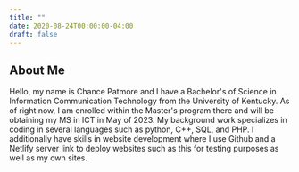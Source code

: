 ```yaml
---
title: ""
date: 2020-08-24T00:00:00-04:00
draft: false
---
```

## About Me
Hello, my name is Chance Patmore and I have a Bachelor's of Science in Information Communication Technology from the University of Kentucky. As of right now, I am enrolled within the Master's program there and will be obtaining my MS in ICT in May of 2023. My background work specializes in coding in several languages such as python, C++, SQL, and PHP. I additionally have skills in website development where I use Github and a Netlify server link to deploy websites such as this for testing purposes as well as my own sites.

